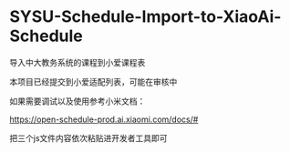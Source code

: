# SYSU-Schedule-Import-to-XiaoAi-Schedule
导入中大教务系统的课程到小爱课程表

本项目已经提交到小爱适配列表，可能在审核中


如果需要调试以及使用参考小米文档：

https://open-schedule-prod.ai.xiaomi.com/docs/#

把三个js文件内容依次粘贴进开发者工具即可
